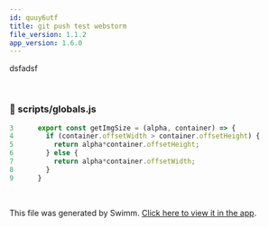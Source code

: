 ```yaml
---
id: quuy6utf
title: git push test webstorm
file_version: 1.1.2
app_version: 1.6.0
---
```


dsfadsf

<br/>


<!-- NOTE-swimm-snippet: the lines below link your snippet to Swimm -->
### 📄 scripts/globals.js
```javascript
3      export const getImgSize = (alpha, container) => {
4        if (container.offsetWidth > container.offsetHeight) {
5          return alpha*container.offsetHeight;
6        } else {
7          return alpha*container.offsetWidth;
8        }
9      }
```

<br/>

This file was generated by Swimm. [Click here to view it in the app](https://swimm-web-app.web.app/repos/Z2l0aHViJTNBJTNBc21hcnQtbWlycm9yJTNBJTNBSWRpdFllZ2VyU3dpbW0=/docs/quuy6utf).
